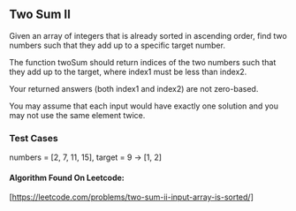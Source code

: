## Two Sum II
Given an array of integers that is already sorted in ascending order, find two numbers such that they add up to a specific target number.

The function twoSum should return indices of the two numbers such that they add up to the target, where index1 must be less than index2.

Your returned answers (both index1 and index2) are not zero-based.

You may assume that each input would have exactly one solution and you may not use the same element twice.

### Test Cases

numbers = [2, 7, 11, 15], target = 9 -> [1, 2]

#### Algorithm Found On Leetcode:
[https://leetcode.com/problems/two-sum-ii-input-array-is-sorted/]